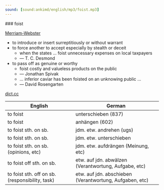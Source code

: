 ```yaml
---
sound: [sound:ankimd/english/mp3/foist.mp3]
---
```


\### foist

[Merriam-Webster](https://www.merriam-webster.com/dictionary/foist)

- to introduce or insert surreptitiously or without warrant
- to force another to accept especially by stealth or deceit
    - when the states … foist unnecessary expenses on local taxpayers
    - — T. C. Desmond
- to pass off as genuine or worthy
    - foist costly and valueless products on the public
    - — Jonathan Spivak
    - … inferior caviar has been foisted on an unknowing public …
    - — David Rosengarten

[dict.cc](https://www.dict.cc/foist)

| English        | German       |
| -------------- | ------------ |
| to foist | unterschieben (837) |
| to foist | anhängen (602) |
| to foist sth. on sb. | jdm. etw. andrehen (ugs) |
| to foist sth. on sb. | jdm. etw. unterschieben |
| to foist sth. on sb. (opinions, etc) | jdm. etw. aufdrängen (Meinung, etc) |
| to foist off sth. on sb. | etw. auf jdn. abwälzen (Verantwortung, Aufgabe, etc) |
| to foist sth. off on sb. (responsibility, task) | etw. auf jdn. abschieben (Verantwortung, Aufgaben, etc) |
